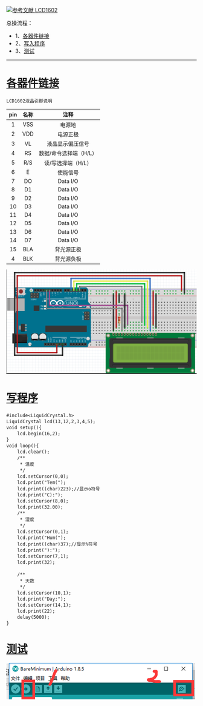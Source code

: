 [![](https://img.shields.io/badge/参考文献-LCD1602-yellow.svg "参考文献 LCD1602")](https://www.cnblogs.com/liujw2114/p/6011214.html)


总操流程：
- 1、[各器件链接](#arduino-01)
- 2、[写入程序](#arduino-02)
- 3、[测试](#arduino-03)

----------
# <a name="arduino-01" href="#" >各器件链接</a>
`LCD1602液晶引脚说明`

| pin | 名称 | 注释 |
| :-: | :-: | :-: |
| 1 | VSS| 电源地 |
| 2 | VDD | 电源正极 |
| 3 | VL | 液晶显示偏压信号 |
| 4 | RS | 数据/命令选择端（H/L） |
| 5 | R/S | 读/写选择端（H/L） |
| 6 | E | 使能信号 |
| 7 | DO | Data I/O |
| 8 | D1 | Data I/O |
| 9 | D2 | Data I/O |
| 10 | D3 | Data I/O |
| 11 | D4 | Data I/O |
| 12 | D5 | Data I/O |
| 13 | D6 | Data I/O |
| 14 | D7 | Data I/O |
| 15 | BLA | 背光源正极 |
| 4 | BLK | 背光源负极 |

![](image/18-1.png)
# <a name="arduino-02" href="#" >写程序</a>
```
#include<LiquidCrystal.h>
LiquidCrystal lcd(13,12,2,3,4,5);
void setup(){
    lcd.begin(16,2);
}
void loop(){
    lcd.clear();
    /**
     * 温度
     */
    lcd.setCursor(0,0);
    lcd.print("Tem(");
    lcd.print((char)223);//显示o符号
    lcd.print("C):");
    lcd.setCursor(8,0);
    lcd.print(32.00);
    /**
     * 湿度
     */
    lcd.setCursor(0,1);
    lcd.print("Hum(");
    lcd.print((char)37);//显示%符号
    lcd.print("):");
    lcd.setCursor(7,1);
    lcd.print(32);

    /**
     * 天数
     */
    lcd.setCursor(10,1);
    lcd.print("Day:");
    lcd.setCursor(14,1);
    lcd.print(22);
    delay(5000);
}
```
# <a name="arduino-03" href="#" >测试</a>
![](image/14-2.png)